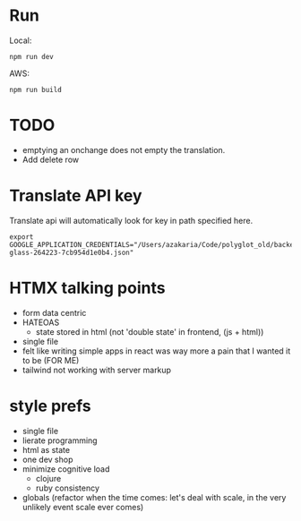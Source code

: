 # Run
Local:
```
npm run dev
```
AWS:
```
npm run build
```

# TODO
* emptying an onchange does not empty the translation.
* Add delete row



# Translate API key
Translate api will automatically look for key in path specified here.
```
export GOOGLE_APPLICATION_CREDENTIALS="/Users/azakaria/Code/polyglot_old/backend/helical-glass-264223-7cb954d1e0b4.json"
```

# HTMX talking points
* form data centric
* HATEOAS
  * state stored in html (not 'double state' in frontend, (js + html))
* single file
* felt like writing simple apps in react was way more a pain that I wanted it to be (FOR ME)
* tailwind not working with server markup

# style prefs
* single file
* lierate programming
* html as state
* one dev shop
* minimize cognitive load
  * clojure
  * ruby consistency
* globals (refactor when the time comes: let's deal with scale, in the very unlikely event scale ever comes)

